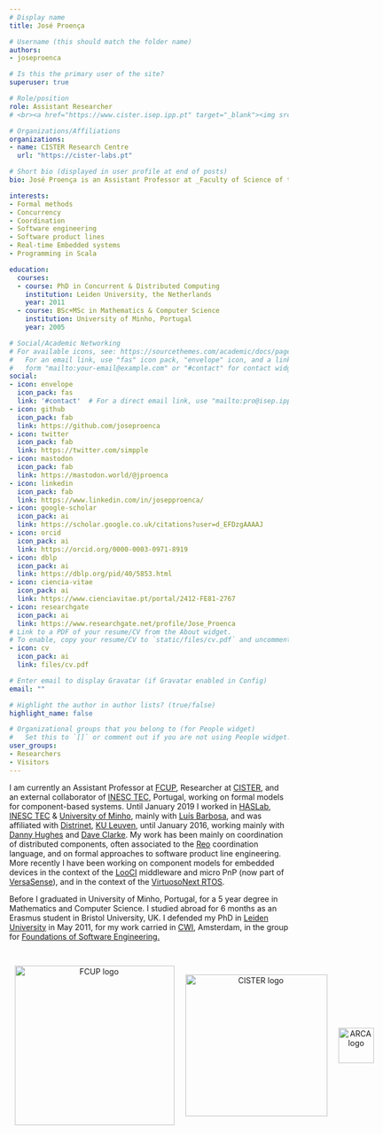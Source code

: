 ```yaml
---
# Display name
title: José Proença

# Username (this should match the folder name)
authors:
- joseproenca

# Is this the primary user of the site?
superuser: true

# Role/position
role: Assistant Researcher
# <br><a href="https://www.cister.isep.ipp.pt" target="_blank"><img src="https://jose.proenca.org/images/logo_cister.png" alt="CISTER logo" style="width:18rem;display:inline;padding-top:1.3rem;"></a>

# Organizations/Affiliations
organizations:
- name: CISTER Research Centre
  url: "https://cister-labs.pt"

# Short bio (displayed in user profile at end of posts)
bio: José Proença is an Assistant Professor at _Faculty of Science of the University of Porto_, and a researcher at the _Research Center in Real-Time & Embedded Computing Systems, ISEP_, in Portugal. His core research targets coordination aspects and formal methods in the context of Cyber-Physical Systems. He is actively involved in a NextGenerationEU project and in 1 FCT project. He currently belongs to the steering committee of 2 international conferences in fundamental computer science, he chaired the program committee of 6 international research venues with edited proceedings, edited 2 journal volumes, and was the member of 19 program-committees of international venues.

interests:
- Formal methods
- Concurrency
- Coordination
- Software engineering
- Software product lines
- Real-time Embedded systems
- Programming in Scala

education:
  courses:
  - course: PhD in Concurrent & Distributed Computing
    institution: Leiden University, the Netherlands
    year: 2011
  - course: BSc+MSc in Mathematics & Computer Science
    institution: University of Minho, Portugal
    year: 2005

# Social/Academic Networking
# For available icons, see: https://sourcethemes.com/academic/docs/page-builder/#icons
#   For an email link, use "fas" icon pack, "envelope" icon, and a link in the
#   form "mailto:your-email@example.com" or "#contact" for contact widget.
social:
- icon: envelope
  icon_pack: fas
  link: '#contact'  # For a direct email link, use "mailto:pro@isep.ipp.pt".
- icon: github
  icon_pack: fab
  link: https://github.com/joseproenca
- icon: twitter
  icon_pack: fab
  link: https://twitter.com/simpple
- icon: mastodon
  icon_pack: fab
  link: https://mastodon.world/@jproenca
- icon: linkedin
  icon_pack: fab
  link: https://www.linkedin.com/in/josepproenca/
- icon: google-scholar
  icon_pack: ai
  link: https://scholar.google.co.uk/citations?user=d_EFDzgAAAAJ
- icon: orcid
  icon_pack: ai
  link: https://orcid.org/0000-0003-0971-8919
- icon: dblp
  icon_pack: ai
  link: https://dblp.org/pid/40/5853.html
- icon: ciencia-vitae
  icon_pack: ai
  link: https://www.cienciavitae.pt/portal/2412-FE81-2767
- icon: researchgate
  icon_pack: ai
  link: https://www.researchgate.net/profile/Jose_Proenca
# Link to a PDF of your resume/CV from the About widget.
# To enable, copy your resume/CV to `static/files/cv.pdf` and uncomment the lines below.
- icon: cv
  icon_pack: ai
  link: files/cv.pdf

# Enter email to display Gravatar (if Gravatar enabled in Config)
email: ""

# Highlight the author in author lists? (true/false)
highlight_name: false

# Organizational groups that you belong to (for People widget)
#   Set this to `[]` or comment out if you are not using People widget.
user_groups:
- Researchers
- Visitors
---
```


I am currently an Assistant Professor at [FCUP](https://fc.up.pt), Researcher at [CISTER](https://cister-labs.pt), and an external collaborator of [INESC TEC](https://inesctec.pt), Portugal, working on formal models for component-based systems. Until January 2019 I worked in [HASLab](https://haslab.pt), [INESC TEC](https://inesctec.pt) & [University of Minho](http://di.uminho.pt), mainly with [Luís Barbosa](http://di.uminho.pt/~lsb), and was affiliated with [Distrinet](http://distrinet.cs.kuleuven.be/), [KU Leuven](http://www.kuleuven.be/), until January 2016, working mainly with [Danny Hughes](https://distrinet.cs.kuleuven.be/people/dannyh) and [Dave Clarke](http://supercooldave.github.io). My work has been mainly on coordination of distributed components, often associated to the [Reo](http://reo.project.cwi.nl/) coordination language, and on formal approaches to software product line engineering. More recently I have been working on component models for embedded devices in the context of the [LooCI](https://distrinet.cs.kuleuven.be/software/looci) middleware and micro PnP (now part of [VersaSense](https://www.versasense.com/)), and in the context of the [VirtuosoNext RTOS](http://www.altreonic.com/content/product-overview).

Before I graduated in University of Minho, Portugal, for a 5 year degree in Mathematics and Computer Science. I studied abroad for 6 months as an Erasmus student in Bristol University, UK. I defended my PhD in [Leiden University](http://liacs.leidenuniv.nl/) in May 2011, for my work carried in [CWI](http://www.cwi.nl/), Amsterdam, in the group for [Foundations of Software Engineering](http://www.cwi.nl/research-groups/Foundations-of-software-engineering)<a rel="me" href="https://mastodon.world/@jproenca">.</a>

<!-- <a rel="me" href="https://mastodon.world/@jproenca">Mastodon</a> -->

<ul style="display: inline-flex; text-align: center; padding-left: 0px; padding-top: 1rem;">
<li style="display: inline-block; margin: auto; margin-left: 10px; margin-right: 10px"><a href="https://fc.up.pt" target="_blank"><img src="images/logo_fcup.png" alt="FCUP logo" style="width:18rem;display:inline;"></a></li>
<li style="display: inline-block; margin: auto; margin-left: 10px; margin-right: 10px"><a href="https://www.cister.isep.ipp.pt" target="_blank"><img src="images/logo_cister.png" alt="CISTER logo" style="width:16rem;display:inline;"></a></li>
<li style="display: inline-block; margin: auto; margin-left: 10px; margin-right: 10px"><a href="http://arca.di.uminho.pt" target="_blank"><img src="images/logo_arca.png" alt="ARCA logo" style="width:4rem;display:inline;"></a></li>
</ul>